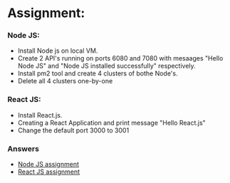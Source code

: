 # Assignment:

### Node JS:
 - Install Node js on local VM.
 - Create 2 API's running on ports 6080 and 7080 with mesaages "Hello Node JS" and "Node JS installed successfully" respectively.
 -  Install pm2 tool and create 4 clusters of bothe Node's.
 - Delete all 4 clusters one-by-one

### React JS:
 - Install React.js.
 - Creating a React Application and print message "Hello React.js"
 - Change the default port 3000 to 3001


### Answers

- [Node JS assignment](https://github.com/LF-DevOps-Intern/4_1_react-nodejs-krishna-surpriso1997/tree/master/nodejs)
- [React JS assignment](https://github.com/LF-DevOps-Intern/4_1_react-nodejs-krishna-surpriso1997/tree/master/reactjs)